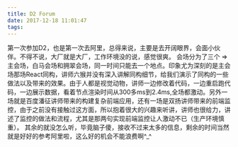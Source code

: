 ```yaml
---
title: D2 Forum
date: 2017-12-18 11:01:47
tags:
---
```

第一次参加D2，也是第一次去阿里，总得来说，主要是去开阔眼界，会面小伙伴。不得不说，大厂就是大厂，工作环境没的说，感觉很爽。
会场分为了三个 => 主会场，白马会场和拥翠会场，同一时间只能去一个地点。印象尤为深刻的是主会场那场React同构，讲师六猴并没有深入讲解同构细节，给我们演示了同构的一些做法以及带来的效果。由于人都是视觉动物，讲师一边修改着代码，一边重启跑代码，一边展示数据，看着节点渲染时间从300多ms到2.4ms,全场都激动。另外一场就是百度潘征讲师带来的构建复杂前端应用，还有一场是双扬讲师带来的前端监控，由于之前没有接触过这方面，所以抱着很大的兴趣来听讲，讲师也很给力，讲述了监控的做法和流程，尤其是那两句实现前端监控让人激动不已（生产环境慎重）。
其余的就没怎么听，毕竟脑子傻，接收不过来太多的信息，剩余的时间当然就是好好的参考阿里啦，这么好的机会不能浪费啊^_^
